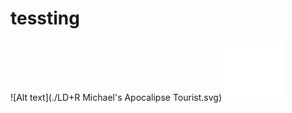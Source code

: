 # tessting

![Alt text](./LD+R Michael's Apocalipse Tourist.svg)
<img src="./LD+R Michael's Apocalipse Tourist.svg">
